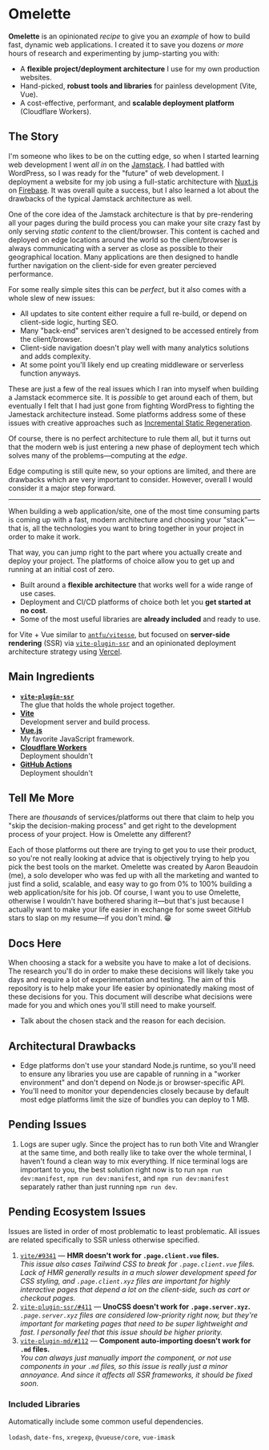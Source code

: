 # Omelette

**Omelette** is an opinionated _recipe_ to give you an _example_ of how to build fast, dynamic web applications. I created it to save you dozens _or more_ hours of research and experimenting by jump-starting you with:

- A **flexible project/deployment architecture** I use for my own production websites.
- Hand-picked, **robust tools and libraries** for painless development (Vite, Vue).
- A cost-effective, performant, and **scalable deployment platform** (Cloudflare Workers).

## The Story

I'm someone who likes to be on the cutting edge, so when I started learning web development I went _all in_ on the [Jamstack](https://jamstack.org). I had battled with WordPress, so I was ready for the "future" of web development. I deployment a website for my job using a full-static architecture with [Nuxt.js](https://nuxtjs.org) on [Firebase](https://firebase.google.com). It was overall quite a success, but I also learned a lot about the drawbacks of the typical Jamstack architecture as well.

One of the core idea of the Jamstack architecture is that by pre-rendering all your pages during the build process you can make your site crazy fast by only serving _static content_ to the client/browser. This content is cached and deployed on edge locations around the world so the client/browser is always communicating with a server as close as possible to their geographical location. Many applications are then designed to handle further navigation on the client-side for even greater percieved performance.

For some really simple sites this can be _perfect_, but it also comes with a whole slew of new issues:

- All updates to site content either require a full re-build, or depend on client-side logic, hurting SEO.
- Many "back-end" services aren't designed to be accessed entirely from the client/browser.
- Client-side navigation doesn't play well with many analytics solutions and adds complexity.
- At some point you'll likely end up creating middleware or serverless function anyways.

These are just a few of the real issues which I ran into myself when building a Jamstack ecommerce site. It is _possible_ to get around each of them, but eventually I felt that I had just gone from fighting WordPress to fighting the Jamestack architecture instead. Some platforms address some of these issues with creative approaches such as [Incremental Static Regeneration](https://nextjs.org/docs/basic-features/data-fetching/incremental-static-regeneration).

Of course, there is no perfect architecture to rule them all, but it turns out that the modern web is just entering a new phase of deployment tech which solves many of the problems—computing at the _edge_.

Edge computing is still quite new, so your options are limited, and there are drawbacks which are very important to consider. However, overall I would consider it a major step forward.

<hr>

When building a web application/site, one of the most time consuming parts is coming up with a fast, modern architecture and choosing your "stack"—that is, all the technologies you want to bring together in your project in order to make it work.

That way, you can jump right to the part where you actually create and deploy your project. The platforms of choice allow you to get up and running at an initial cost of zero.

- Built around a **flexible architecture** that works well for a wide range of use cases.
- Deployment and CI/CD platforms of choice both let you **get started at no cost**.
- Some of the most useful libraries are **already included** and ready to use.

 for Vite + Vue similar to [`antfu/vitesse`](https://github.com/antfu/vitesse), but focused on **server-side rendering** (SSR) via [`vite-plugin-ssr`](https://vite-plugin-ssr.com) and an opinionated deployment architecture strategy using [Vercel](https://vercel.com/home).


## Main Ingredients

- [**`vite-plugin-ssr`**](https://vite-plugin-ssr.com)  
  The glue that holds the whole project together.
- [**Vite**](https://vitejs.dev)  
  Development server and build process.
- [**Vue.js**](https://vuejs.org)  
  My favorite JavaScript framework.
- [**Cloudflare Workers**](https://workers.cloudflare.com)  
  Deployment shouldn't 
- [**GitHub Actions**](https://github.com/features/actions)  
  Deployment shouldn't 

## Tell Me More

There are _thousands_ of services/platforms out there that claim to help you "skip the decision-making process" and get right to the development process of your project. How is Omelette any different?

Each of those platforms out there are trying to get you to use their product, so you're not really looking at advice that is objectively trying to help you pick the best tools on the market. Omelette was created by Aaron Beaudoin (me), a solo developer who was fed up with all the marketing and wanted to just find a solid, scalable, and easy way to go from 0% to 100% building a web application/site for his job. Of course, I want you to use Omelette, otherwise I wouldn't have bothered sharing it—but that's just because I actually want to make your life easier in exchange for some sweet GitHub stars to slap on my resume—if you don't mind. 😁


## Docs Here

When choosing a stack for a website you have to make a lot of decisions. The research you'll do in order to make these decisions will likely take you days and require a lot of experimentation and testing. The aim of this repository is to help make your life easier by opinionatedly making most of these decisions for you. This document will describe what decisions were made for you and which ones you'll still need to make yourself.

- Talk about the chosen stack and the reason for each decision.


## Architectural Drawbacks

- Edge platforms don't use your standard Node.js runtime, so you'll need to ensure any libraries you use are capable of running in a "worker environment" and don't depend on Node.js or browser-specific API.
- You'll need to monitor your dependencies closely because by default most edge platforms limit the size of bundles you can deploy to 1 MB.


## Pending Issues

1. Logs are super ugly. Since the project has to run both Vite and Wrangler at the same time, and both really like to take over the whole terminal, I haven't found a clean way to mix everything. If nice terminal logs are important to you, the best solution right now is to run `npm run dev:manifest`, `npm run dev:manifest`, and `npm run dev:manifest` separately rather than just running `npm run dev`.


## Pending Ecosystem Issues

Issues are listed in order of most problematic to least problematic. All issues are related specifically to SSR unless otherwise specified.

1. [`vite/#9341`](https://github.com/vitejs/vite/issues/9341) — **HMR doesn't work for `.page.client.vue` files.**  
   _This issue also cases Tailwind CSS to break for `.page.client.vue` files. Lack of HMR generally results in a much slower development speed for CSS styling, and `.page.client.xyz` files are important for highly interactive pages that depend a lot on the client-side, such as cart or checkout pages._
2. [`vite-plugin-ssr/#411`](https://github.com/brillout/vite-plugin-ssr/issues/411) — **UnoCSS doesn't work for `.page.server.xyz`.**  
   _`.page.server.xyz` files are considered low-priority right now, but they're important for marketing pages that need to be super lightweight and fast. I personally feel that this issue should be higher priority._
3. [`vite-plugin-md/#112`](https://github.com/antfu/vite-plugin-md/issues/112) — **Component auto-importing doesn't work for `.md` files.**  
   _You can always just manually import the component, or not use components in your `.md` files, so this issue is really just a minor annoyance. And since it affects all SSR frameworks, it should be fixed soon._


### Included Libraries

Automatically include some common useful dependencies.

`lodash`, `date-fns`, `xregexp`, `@vueuse/core`, `vue-imask`
